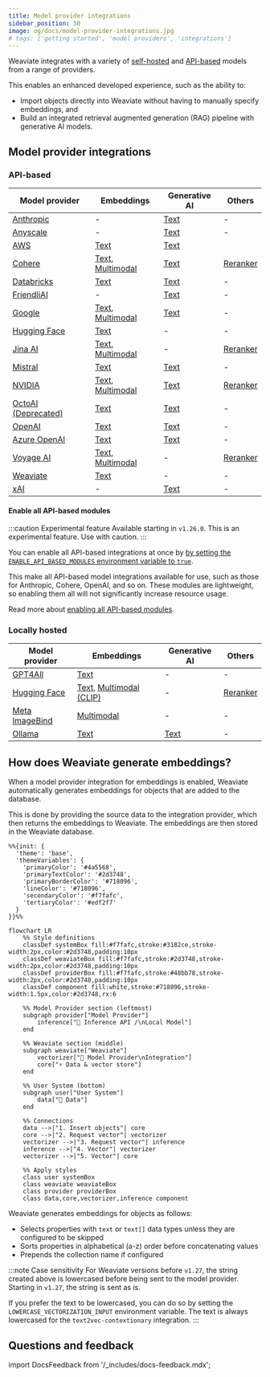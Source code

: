 ```yaml
---
title: Model provider integrations
sidebar_position: 50
image: og/docs/model-provider-integrations.jpg
# tags: ['getting started', 'model providers', 'integrations']
---
```


Weaviate integrates with a variety of [self-hosted](#self-hosted) and [API-based](#api-based) models from a range of providers.

This enables an enhanced developed experience, such as the ability to:
- Import objects directly into Weaviate without having to manually specify embeddings, and
- Build an integrated retrieval augmented generation (RAG) pipeline with generative AI models.

## Model provider integrations

### API-based

| Model provider | Embeddings | Generative AI | Others |
| --- | --- | --- | --- |
| [Anthropic](./anthropic/index.md) | - | [Text](./anthropic/generative.md) | - |
| [Anyscale](./anyscale/index.md) | - | [Text](./anyscale/generative.md) | - |
| [AWS](./aws/index.md) | [Text](./aws/embeddings.md) | [Text](./aws/generative.md) |
| [Cohere](./cohere/index.md) | [Text](./cohere/embeddings.md), [Multimodal](./cohere/embeddings-multimodal.md) | [Text](./cohere/generative.md) | [Reranker](./cohere/reranker.md) |
| [Databricks](./databricks/index.md) | [Text](./databricks/embeddings.md) | [Text](./databricks/generative.md) | - |
| [FriendliAI](./friendliai/index.md) | - | [Text](./friendliai/generative.md) | - |
| [Google](./google/index.md) | [Text](./google/embeddings.md), [Multimodal](./google/embeddings-multimodal.md) | [Text](./google/generative.md) | - |
| [Hugging Face](./huggingface/index.md) | [Text](./huggingface/embeddings.md) | - | - |
| [Jina AI](./jinaai/index.md) | [Text](./jinaai/embeddings.md), [Multimodal](./jinaai/embeddings-multimodal.md) | - | [Reranker](./jinaai/reranker.md) |
| [Mistral](./mistral/index.md) | [Text](./mistral/embeddings.md) | [Text](./mistral/generative.md) | - |
| [NVIDIA](./nvidia/index.md) | [Text](./nvidia/embeddings.md), [Multimodal](./nvidia/embeddings-multimodal.md) | [Text](./nvidia/generative.md) | [Reranker](./nvidia/reranker.md) |
| [OctoAI (Deprecated)](./octoai/index.md) | [Text](./octoai/embeddings.md) | [Text](./octoai/generative.md) | - |
| [OpenAI](./openai/index.md) | [Text](./openai/embeddings.md) | [Text](./openai/generative.md) | - |
| [Azure OpenAI](./openai-azure/index.md) | [Text](./openai-azure/embeddings.md) | [Text](./openai-azure/generative.md) | - |
| [Voyage AI](./voyageai/index.md) | [Text](./voyageai/embeddings.md), [Multimodal](./voyageai/embeddings-multimodal.md) | - | [Reranker](./voyageai/reranker.md) |
| [Weaviate](./weaviate/index.md) | [Text](./weaviate/embeddings.md) | - | - |
| [xAI](./xai/index.md) | - | [Text](./xai/generative.md) | - |

#### Enable all API-based modules

:::caution Experimental feature
Available starting in `v1.26.0`. This is an experimental feature. Use with caution.
:::

You can enable all API-based integrations at once by [by setting the `ENABLE_API_BASED_MODULES` environment variable to `true`](../configuration/modules.md#enable-all-api-based-modules).

This make all API-based model integrations available for use, such as those for Anthropic, Cohere, OpenAI, and so on. These modules are lightweight, so enabling them all will not significantly increase resource usage.

Read more about [enabling all API-based modules](../configuration/modules.md#enable-all-api-based-modules).

### Locally hosted

| Model provider | Embeddings | Generative AI | Others |
| --- | --- | --- | --- |
| [GPT4All](./gpt4all/index.md) | [Text](./gpt4all/embeddings.md) | - | - |
| [Hugging Face](./transformers/index.md) | [Text](./transformers/embeddings.md), [Multimodal (CLIP)](./transformers/embeddings-multimodal.md) | - | [Reranker](./transformers/reranker.md) |
| [Meta ImageBind](./imagebind/index.md) | [Multimodal](./imagebind/embeddings-multimodal.md) | - | - |
| [Ollama](./ollama/index.md) | [Text](./ollama/embeddings.md) | [Text](./ollama/generative.md) | - |

## How does Weaviate generate embeddings?

When a model provider integration for embeddings is enabled, Weaviate automatically generates embeddings for objects that are added to the database.

This is done by providing the source data to the integration provider, which then returns the embeddings to Weaviate. The embeddings are then stored in the Weaviate database.

```mermaid
%%{init: {
  'theme': 'base',
  'themeVariables': {
    'primaryColor': '#4a5568',
    'primaryTextColor': '#2d3748',
    'primaryBorderColor': '#718096',
    'lineColor': '#718096',
    'secondaryColor': '#f7fafc',
    'tertiaryColor': '#edf2f7'
  }
}}%%

flowchart LR
    %% Style definitions
    classDef systemBox fill:#f7fafc,stroke:#3182ce,stroke-width:2px,color:#2d3748,padding:10px
    classDef weaviateBox fill:#f7fafc,stroke:#2d3748,stroke-width:2px,color:#2d3748,padding:10px
    classDef providerBox fill:#f7fafc,stroke:#48bb78,stroke-width:2px,color:#2d3748,padding:10px
    classDef component fill:white,stroke:#718096,stroke-width:1.5px,color:#2d3748,rx:6

    %% Model Provider section (leftmost)
    subgraph provider["Model Provider"]
        inference["🤖 Inference API /\nLocal Model"]
    end

    %% Weaviate section (middle)
    subgraph weaviate["Weaviate"]
        vectorizer["🔌 Model Provider\nIntegration"]
        core["⚡️ Data & vector store"]
    end

    %% User System (bottom)
    subgraph user["User System"]
        data["📄 Data"]
    end

    %% Connections
    data -->|"1. Insert objects"| core
    core -->|"2. Request vector"| vectorizer
    vectorizer -->|"3. Request vector"| inference
    inference -->|"4. Vector"| vectorizer
    vectorizer -->|"5. Vector"| core

    %% Apply styles
    class user systemBox
    class weaviate weaviateBox
    class provider providerBox
    class data,core,vectorizer,inference component
```

Weaviate generates embeddings for objects as follows:

- Selects properties with `text` or `text[]` data types unless they are configured to be skipped
- Sorts properties in alphabetical (a-z) order before concatenating values
- Prepends the collection name if configured

:::note Case sensitivity
For Weaviate versions before `v1.27`, the string created above is lowercased before being sent to the model provider. Starting in `v1.27`, the string is sent as is.

If you prefer the text to be lowercased, you can do so by setting the `LOWERCASE_VECTORIZATION_INPUT` environment variable.
The text is always lowercased for the `text2vec-contextionary` integration.
:::

## Questions and feedback

import DocsFeedback from '/_includes/docs-feedback.mdx';

<DocsFeedback/>
